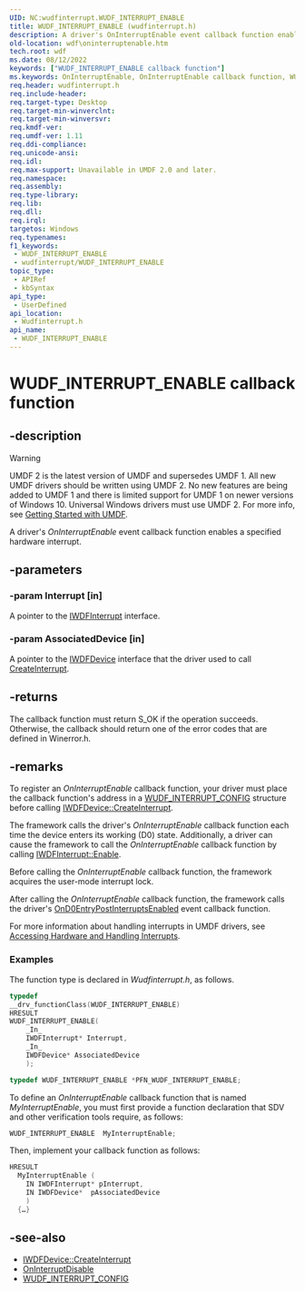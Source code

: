 ```yaml
---
UID: NC:wudfinterrupt.WUDF_INTERRUPT_ENABLE
title: WUDF_INTERRUPT_ENABLE (wudfinterrupt.h)
description: A driver's OnInterruptEnable event callback function enables a specified hardware interrupt.
old-location: wdf\oninterruptenable.htm
tech.root: wdf
ms.date: 08/12/2022
keywords: ["WUDF_INTERRUPT_ENABLE callback function"]
ms.keywords: OnInterruptEnable, OnInterruptEnable callback function, WUDF_INTERRUPT_ENABLE, WUDF_INTERRUPT_ENABLE callback, umdf.oninterruptenable, wdf.oninterruptenable, wudfinterrupt/OnInterruptEnable
req.header: wudfinterrupt.h
req.include-header: 
req.target-type: Desktop
req.target-min-winverclnt: 
req.target-min-winversvr: 
req.kmdf-ver: 
req.umdf-ver: 1.11
req.ddi-compliance: 
req.unicode-ansi: 
req.idl: 
req.max-support: Unavailable in UMDF 2.0 and later.
req.namespace: 
req.assembly: 
req.type-library: 
req.lib: 
req.dll: 
req.irql: 
targetos: Windows
req.typenames: 
f1_keywords:
 - WUDF_INTERRUPT_ENABLE
 - wudfinterrupt/WUDF_INTERRUPT_ENABLE
topic_type:
 - APIRef
 - kbSyntax
api_type:
 - UserDefined
api_location:
 - Wudfinterrupt.h
api_name:
 - WUDF_INTERRUPT_ENABLE
---
```


# WUDF_INTERRUPT_ENABLE callback function

## -description

> [!WARNING]
> UMDF 2 is the latest version of UMDF and supersedes UMDF 1. All new UMDF drivers should be written using UMDF 2. No new features are being added to UMDF 1 and there is limited support for UMDF 1 on newer versions of Windows 10. Universal Windows drivers must use UMDF 2. For more info, see [Getting Started with UMDF](/windows-hardware/drivers/wdf/getting-started-with-umdf-version-2).

A driver's *OnInterruptEnable* event callback function enables a specified hardware interrupt.

## -parameters

### -param Interrupt [in]

A pointer to the [IWDFInterrupt](../wudfddi/nn-wudfddi-iwdfinterrupt.md) interface.

### -param AssociatedDevice [in]

A pointer to the [IWDFDevice](../wudfddi/nn-wudfddi-iwdfdevice.md) interface that the driver used to call [CreateInterrupt](../wudfddi/nf-wudfddi-iwdfdevice3-createinterrupt.md).

## -returns

The callback function must return S_OK if the operation succeeds. Otherwise, the callback should return one of the error codes that are defined in Winerror.h.

## -remarks

To register an *OnInterruptEnable* callback function, your driver must place the callback function's address in a [WUDF_INTERRUPT_CONFIG](./ns-wudfinterrupt-_wudf_interrupt_config.md) structure before calling [IWDFDevice::CreateInterrupt](../wudfddi/nf-wudfddi-iwdfdevice3-createinterrupt.md).

The framework calls the driver's *OnInterruptEnable* callback function each time the device enters its working (D0) state. Additionally, a driver can cause the framework to call the *OnInterruptEnable* callback function by calling [IWDFInterrupt::Enable](../wudfddi/nf-wudfddi-iwdfinterrupt-enable.md).

Before calling the *OnInterruptEnable* callback function, the framework acquires the user-mode interrupt lock.

After calling the *OnInterruptEnable* callback function, the framework calls the driver's [OnD0EntryPostInterruptsEnabled](../wudfddi/nf-wudfddi-ipnpcallbackhardwareinterrupt-ond0entrypostinterruptsenabled.md) event callback function.

For more information about handling interrupts in UMDF drivers, see [Accessing Hardware and Handling Interrupts](/windows-hardware/drivers/wdf/accessing-hardware-and-handling-interrupts).

### Examples

The function type is declared in *Wudfinterrupt.h*, as follows.

```cpp
typedef
__drv_functionClass(WUDF_INTERRUPT_ENABLE)
HRESULT
WUDF_INTERRUPT_ENABLE(
    _In_
    IWDFInterrupt* Interrupt,
    _In_
    IWDFDevice* AssociatedDevice
    );

typedef WUDF_INTERRUPT_ENABLE *PFN_WUDF_INTERRUPT_ENABLE;
```

To define an *OnInterruptEnable* callback function that is named *MyInterruptEnable*, you must first provide a function declaration that SDV and other verification tools require, as follows:

```cpp
WUDF_INTERRUPT_ENABLE  MyInterruptEnable;
```

Then, implement your callback function as follows:

```cpp
HRESULT
  MyInterruptEnable (
    IN IWDFInterrupt* pInterrupt,
    IN IWDFDevice*  pAssociatedDevice
    )
  {…}
```

## -see-also

- [IWDFDevice::CreateInterrupt](../wudfddi/nf-wudfddi-iwdfdevice3-createinterrupt.md)
- [OnInterruptDisable](./nc-wudfinterrupt-wudf_interrupt_disable.md)
- [WUDF_INTERRUPT_CONFIG](./ns-wudfinterrupt-_wudf_interrupt_config.md)
